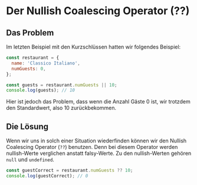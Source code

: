 # Der Nullish Coalescing Operator (??)

## Das Problem

Im letzten Beispiel mit den Kurzschlüssen hatten wir folgendes Beispiel:

````Javascript
const restaurant = {
  name: 'Classico Italiano',
  numGuests: 0,
};

const guests = restaurant.numGuests || 10;
console.log(guests); // 10
````

Hier ist jedoch das Problem, dass wenn die Anzahl Gäste 0 ist, wir trotzdem den Standardwert, also 10 zurückbekommen.

## Die Lösung

Wenn wir uns in solch einer Situation wiederfinden können wir den Nullish Coalescing Operator (`??`) benutzen. Denn bei diesem Operator werden 
nullish-Werte verglichen anstatt falsy-Werte. Zu den nullish-Werten gehören `null` und `undefined`.

````Javascript
const guestCorrect = restaurant.numGuests ?? 10;
console.log(guestCorrect); // 0
````